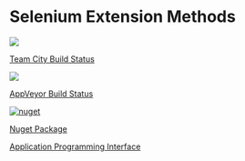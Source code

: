 # Selenium Extension Methods

<a href="http://vm-scorchio.westeurope.cloudapp.azure.com:888/viewType.html?buildTypeId=SeleniumExtensionMethods_Build&guest=1">
	<img src="http://vm-scorchio.westeurope.cloudapp.azure.com:888/app/rest/builds/buildType:(id:SeleniumExtensionMethods_Build)/statusIcon"/>
</a>

[Team City Build Status](http://vm-scorchio.westeurope.cloudapp.azure.com:888/viewType.html?buildTypeId=SeleniumExtensionMethods_Build&guest=1)

<a href="https://ci.appveyor.com/project/asudbury/Selenium.ExtensionMethods">
	<img src='https://ci.appveyor.com/api/projects/status/5sg65tmn42gmyh1e?svg=true'/>
</a>

[AppVeyor Build Status](https://ci.appveyor.com/project/asudbury/Selenium.ExtensionMethods)

[![nuget](https://img.shields.io/nuget/v/Scorchio.Selenium.ExtensionMethods.svg)](https://www.nuget.org/packages/Scorchio.Selenium.ExtensionMethods/)

[Nuget Package](https://www.nuget.org/packages/Scorchio.Selenium.ExtensionMethods/)

[Application Programming Interface](Scorchio.Selenium.ExtensionMethods.md)

